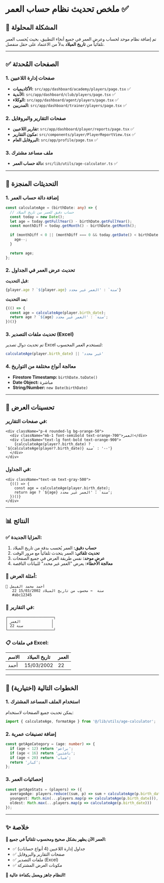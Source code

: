 # ملخص تحديث نظام حساب العمر ✅

## 🎯 المشكلة المحلولة
تم إضافة نظام موحد لحساب وعرض العمر في جميع أنحاء التطبيق، بحيث يُحسب العمر تلقائياً من **تاريخ الميلاد** بدلاً من الاعتماد على حقل منفصل.

---

## ✅ الصفحات المُحدثة

### 1. **صفحات إدارة اللاعبين** 
- **الأكاديميات:** `src/app/dashboard/academy/players/page.tsx` ✅
- **الأندية:** `src/app/dashboard/club/players/page.tsx` ✅
- **الوكلاء:** `src/app/dashboard/agent/players/page.tsx` ✅
- **المدربين:** `src/app/dashboard/trainer/players/page.tsx` ✅

### 2. **صفحات التقارير والبروفايل**
- **تقارير اللاعبين:** `src/app/dashboard/player/reports/page.tsx` ✅
- **مكون التقارير:** `src/components/player/PlayerReportView.tsx` ✅
- **البروفايل العام:** `src/app/profile/page.tsx` ✅

### 3. **ملف مساعد مشترك**
- **دالة حساب العمر:** `src/lib/utils/age-calculator.ts` ✅

---

## 🔧 التحديثات المنجزة

### 1. **إضافة دالة حساب العمر**
```typescript
const calculateAge = (birthDate: any) => {
  // حساب دقيق للعمر من تاريخ الميلاد
  const today = new Date();
  let age = today.getFullYear() - birthDate.getFullYear();
  const monthDiff = today.getMonth() - birthDate.getMonth();
  
  if (monthDiff < 0 || (monthDiff === 0 && today.getDate() < birthDate.getDate())) {
    age--;
  }
  
  return age;
};
```

### 2. **تحديث عرض العمر في الجداول**
**قبل التحديث:**
```typescript
{player.age ? `${player.age} سنة` : 'العمر غير محدد'}
```

**بعد التحديث:**
```typescript
{(() => {
  const age = calculateAge(player.birth_date);
  return age ? `${age} سنة` : 'العمر غير محدد';
})()}
```

### 3. **تحديث ملفات التصدير (Excel)**
تم تحديث دوال تصدير Excel لتستخدم العمر المحسوب:
```typescript
calculateAge(player.birth_date) || 'غير محدد'
```

### 4. **معالجة أنواع مختلفة من التواريخ**
- **Firestore Timestamp:** `birthDate.toDate()`
- **Date Object:** مباشرة
- **String/Number:** `new Date(birthDate)`

---

## 🎨 تحسينات العرض

### في صفحات التقارير:
```tsx
<div className="p-4 rounded-lg bg-orange-50">
  <div className="mb-1 font-semibold text-orange-700">العمر</div>
  <div className="text-lg font-bold text-orange-900">
    {calculateAge(player?.birth_date) ? `${calculateAge(player?.birth_date)} سنة` : '--'}
  </div>
</div>
```

### في الجداول:
```tsx
<div className="text-sm text-gray-500">
  {(() => {
    const age = calculateAge(player.birth_date);
    return age ? `${age} سنة` : 'العمر غير محدد';
  })()}
</div>
```

---

## 📊 النتائج

### ✅ **المزايا الجديدة:**
1. **حساب دقيق:** العمر يُحسب بدقة من تاريخ الميلاد
2. **تحديث تلقائي:** العمر يتحدث تلقائياً مع مرور الوقت
3. **عرض موحد:** نفس طريقة العرض في جميع الصفحات
4. **معالجة الأخطاء:** يعرض "العمر غير محدد" للبيانات الناقصة

### 🎯 **أمثلة العرض:**
```
👤 أحمد محمد الفيصل
   22 سنة  ← محسوب من تاريخ الميلاد 15/03/2002
   #abc12345
```

### 📁 **في التقارير:**
```
┌─────────────────────┐
│ العمر              │
│ 22 سنة             │
└─────────────────────┘
```

### 📋 **في ملفات Excel:**
| الاسم | تاريخ الميلاد | العمر |
|-------|---------------|--------|
| أحمد  | 15/03/2002    | 22     |

---

## 🚀 الخطوات التالية (اختيارية)

### 1. **استخدام الملف المساعد المشترك**
يمكن تحديث جميع الصفحات لاستخدام:
```typescript
import { calculateAge, formatAge } from '@/lib/utils/age-calculator';
```

### 2. **إضافة تصنيفات عمرية**
```typescript
const getAgeCategory = (age: number) => {
  if (age < 12) return 'براعم';
  if (age < 16) return 'ناشئين';
  if (age < 20) return 'شباب';
  return 'كبار';
};
```

### 3. **إحصائيات العمر**
```typescript
const getAgeStats = (players) => ({
  averageAge: players.reduce((sum, p) => sum + calculateAge(p.birth_date), 0) / players.length,
  youngest: Math.min(...players.map(p => calculateAge(p.birth_date))),
  oldest: Math.max(...players.map(p => calculateAge(p.birth_date)))
});
```

---

## ✨ خلاصة

**🎉 العمر الآن يظهر بشكل صحيح ومحسوب تلقائياً في جميع:**
- ✅ جداول إدارة اللاعبين (4 أنواع حسابات)
- ✅ صفحات التقارير والبروفايل
- ✅ ملفات التصدير (Excel)
- ✅ مكونات العرض المشتركة

**🔧 النظام جاهز ويعمل بكفاءة عالية!** 
